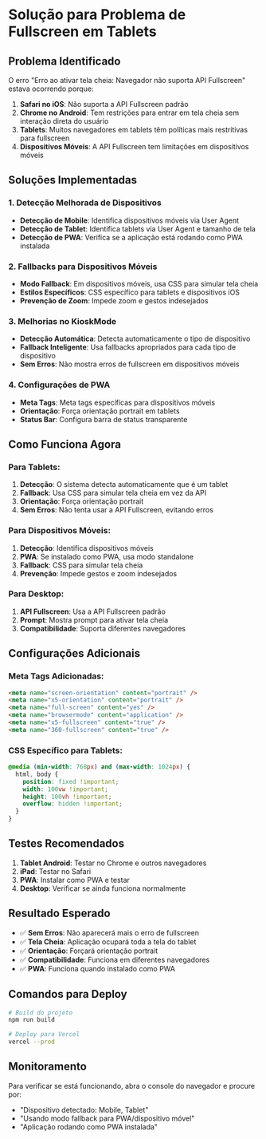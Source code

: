 # Solução para Problema de Fullscreen em Tablets

## Problema Identificado

O erro "Erro ao ativar tela cheia: Navegador não suporta API Fullscreen" estava ocorrendo porque:

1. **Safari no iOS**: Não suporta a API Fullscreen padrão
2. **Chrome no Android**: Tem restrições para entrar em tela cheia sem interação direta do usuário
3. **Tablets**: Muitos navegadores em tablets têm políticas mais restritivas para fullscreen
4. **Dispositivos Móveis**: A API Fullscreen tem limitações em dispositivos móveis

## Soluções Implementadas

### 1. Detecção Melhorada de Dispositivos

- **Detecção de Mobile**: Identifica dispositivos móveis via User Agent
- **Detecção de Tablet**: Identifica tablets via User Agent e tamanho de tela
- **Detecção de PWA**: Verifica se a aplicação está rodando como PWA instalada

### 2. Fallbacks para Dispositivos Móveis

- **Modo Fallback**: Em dispositivos móveis, usa CSS para simular tela cheia
- **Estilos Específicos**: CSS específico para tablets e dispositivos iOS
- **Prevenção de Zoom**: Impede zoom e gestos indesejados

### 3. Melhorias no KioskMode

- **Detecção Automática**: Detecta automaticamente o tipo de dispositivo
- **Fallback Inteligente**: Usa fallbacks apropriados para cada tipo de dispositivo
- **Sem Erros**: Não mostra erros de fullscreen em dispositivos móveis

### 4. Configurações de PWA

- **Meta Tags**: Meta tags específicas para dispositivos móveis
- **Orientação**: Força orientação portrait em tablets
- **Status Bar**: Configura barra de status transparente

## Como Funciona Agora

### Para Tablets:
1. **Detecção**: O sistema detecta automaticamente que é um tablet
2. **Fallback**: Usa CSS para simular tela cheia em vez da API
3. **Orientação**: Força orientação portrait
4. **Sem Erros**: Não tenta usar a API Fullscreen, evitando erros

### Para Dispositivos Móveis:
1. **Detecção**: Identifica dispositivos móveis
2. **PWA**: Se instalado como PWA, usa modo standalone
3. **Fallback**: CSS para simular tela cheia
4. **Prevenção**: Impede gestos e zoom indesejados

### Para Desktop:
1. **API Fullscreen**: Usa a API Fullscreen padrão
2. **Prompt**: Mostra prompt para ativar tela cheia
3. **Compatibilidade**: Suporta diferentes navegadores

## Configurações Adicionais

### Meta Tags Adicionadas:
```html
<meta name="screen-orientation" content="portrait" />
<meta name="x5-orientation" content="portrait" />
<meta name="full-screen" content="yes" />
<meta name="browsermode" content="application" />
<meta name="x5-fullscreen" content="true" />
<meta name="360-fullscreen" content="true" />
```

### CSS Específico para Tablets:
```css
@media (min-width: 768px) and (max-width: 1024px) {
  html, body {
    position: fixed !important;
    width: 100vw !important;
    height: 100vh !important;
    overflow: hidden !important;
  }
}
```

## Testes Recomendados

1. **Tablet Android**: Testar no Chrome e outros navegadores
2. **iPad**: Testar no Safari
3. **PWA**: Instalar como PWA e testar
4. **Desktop**: Verificar se ainda funciona normalmente

## Resultado Esperado

- ✅ **Sem Erros**: Não aparecerá mais o erro de fullscreen
- ✅ **Tela Cheia**: Aplicação ocupará toda a tela do tablet
- ✅ **Orientação**: Forçará orientação portrait
- ✅ **Compatibilidade**: Funciona em diferentes navegadores
- ✅ **PWA**: Funciona quando instalado como PWA

## Comandos para Deploy

```bash
# Build do projeto
npm run build

# Deploy para Vercel
vercel --prod
```

## Monitoramento

Para verificar se está funcionando, abra o console do navegador e procure por:
- "Dispositivo detectado: Mobile, Tablet"
- "Usando modo fallback para PWA/dispositivo móvel"
- "Aplicação rodando como PWA instalada" 